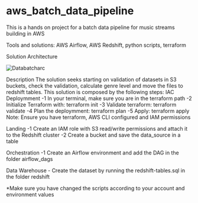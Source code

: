 # aws_batch_data_pipeline
This is a hands on project for a batch data pipeline for music streams building in AWS

Tools and solutions: AWS Airflow, AWS Redshift, python scripts, terraform

Solution Architecture

![Databatcharc](https://github.com/user-attachments/assets/845d8588-0d73-4c8c-8f23-073824d64176)

Description
The solution seeks starting on validation of datasets in S3 buckets, check the validation, calculate genre level and move the files to redshift tables.
This solution is composed by the following steps:
IAC Deploymment
    -1 In your terminal, make sure you are in the terraform path
    -2 Initialize Terraform with: terraform init
    -3 Validate terraform: terraform validate 
    -4 Plan the deploymment: terraform plan
    -5 Apply: terraform apply 
    Note: Ensure you have terraform, AWS CLI configured and IAM permissions

Landing
    -1 Create an IAM role with S3 read/write permissions and attach it to the Redshift cluster
    -2 Create a bucket and save the data_source in a table

Orchestration
    -1 Create an Airflow environment and add the DAG in the folder airflow_dags

Data Warehouse
    - Create the dataset by running the redshift-tables.sql in the folder redshift

*Make sure you have changed the scripts according to your account and environment values